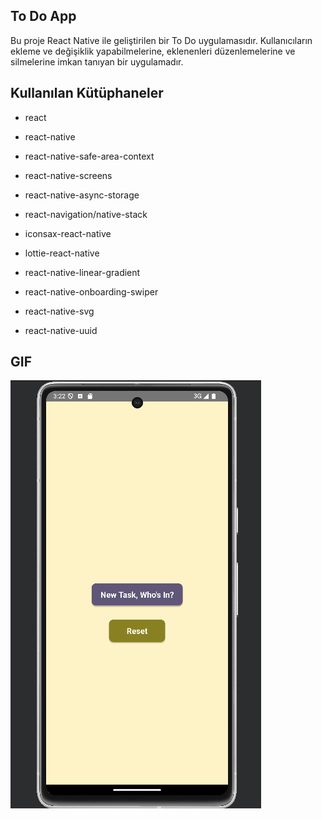 ## To Do App

Bu proje React Native ile geliştirilen bir To Do uygulamasıdır. Kullanıcıların ekleme ve değişiklik yapabilmelerine, eklenenleri düzenlemelerine ve silmelerine imkan tanıyan bir uygulamadır.

## Kullanılan Kütüphaneler

- react

- react-native

- react-native-safe-area-context

- react-native-screens

- react-native-async-storage

- react-navigation/native-stack

- iconsax-react-native

- lottie-react-native

- react-native-linear-gradient

- react-native-onboarding-swiper

- react-native-svg

- react-native-uuid

## GIF

![gif](./src/assets/images/todo.gif.gif)
